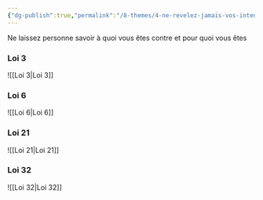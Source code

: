 ```yaml
---
{"dg-publish":true,"permalink":"/8-themes/4-ne-revelez-jamais-vos-intentions/","noteIcon":""}
---
```


Ne laissez personne savoir à quoi vous êtes contre et pour quoi vous êtes
### Loi 3
![[Loi 3\|Loi 3]]
### Loi 6
![[Loi 6\|Loi 6]]
### Loi 21
![[Loi 21\|Loi 21]]
### Loi 32
![[Loi 32\|Loi 32]]